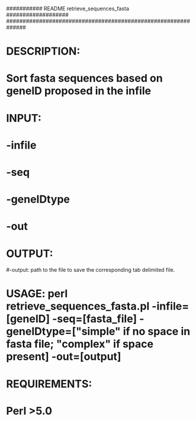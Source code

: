 ########### README retrieve_sequences_fasta ###################
##############################################################
# DESCRIPTION: 
# Sort fasta sequences based on geneID proposed in the infile
# INPUT:
# -infile
# -seq
# -geneIDtype
# -out
#
# OUTPUT:
#-output: path to the file to save the corresponding tab delimited file.
#
# USAGE: perl retrieve_sequences_fasta.pl -infile=[geneID] -seq=[fasta_file] -geneIDtype=["simple" if no space in fasta file; "complex" if space present] -out=[output]
#
# REQUIREMENTS:
# Perl >5.0




